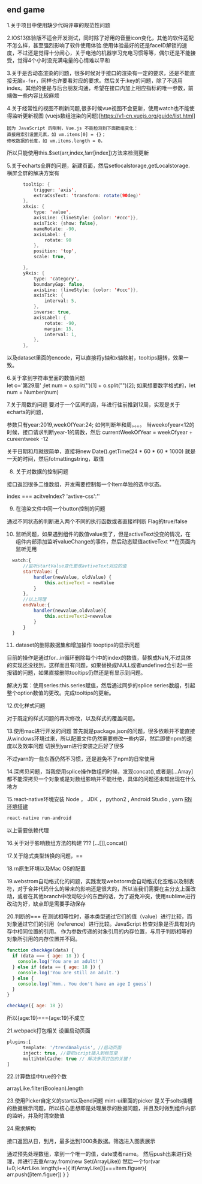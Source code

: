 ## end game

1.关于项目中使用缺少代码评审的规范性问题

2.IOS13体验版不适合开发测试，同时除了好用的音量icon变化，其他的软件适配不怎么样，甚至强烈影响了软件使用体验.使用体验最好的还是faceID解锁的速度，不过还是觉得十分闹心，关于电池的机器学习充电习惯等等，偶尔还是不能接受，觉得4个小时没充满电量的心情难以平和

3.关于是否动态渲染的问题，很多时候对于接口的渲染有一定的要求，还是不能直接无脑`v-for`，同样也许要看对应的要求。然后关于:key的问题，除了不适用index。其他的便是与后台朋友沟通，希望在接口内加上相应指标的唯一参数，前端做一些内容比较麻烦

4.关于经常性的视图不刷新问题,很多时候vue视图不会更新，使用watch也不能使得监听更新视图
(vuejs数组渲染的问题)[https://v1-cn.vuejs.org/guide/list.html]
```
因为 JavaScript 的限制，Vue.js 不能检测到下面数组变化：
直接用索引设置元素，如 vm.items[0] = {}；
修改数据的长度，如 vm.items.length = 0。
```
所以只能使用this.$set(arr,index,!arr[index])方法来检测更新

5.关于echarts全屏的问题，新建页面，然后setlocalstorage,getLocalstorage.
横屏全屏的解决方案有
```java
      tooltip: {
          trigger: 'axis',
          extraCssText: 'transform: rotate(90deg)'
      },
      xAxis: {
          type: 'value',
          axisLine: {lineStyle: {color: '#ccc'}},
          axisTick: {show: false},
          nameRotate: -90,
          axisLabel: {
              rotate: 90
          },
          position: 'top',
          scale: true,

      },
      yAxis: {
          type: 'category',
          boundaryGap: false,
          axisLine: {lineStyle: {color: '#ccc'}},
          axisTick: {
              interval: 5,
          },
          inverse: true,
          axisLabel: {
              rotate: -90,
              margin: 15,
              interval: 1,
          },
      },
```
以及dataset里面的encode，可以直接将y轴和x轴映射，tooltips翻转，效果一致。

6.关于拿到字符串里面的数值问题  
let o='第29周' ;let num = o.split('')[1] + o.split("")[2];
如果想要数字格式的，let num = Number(num)

7.关于周数的问题
要对于一个区间的周，年进行往前推到12周，实现是关于echarts的问题，

参数只有year:2019,weekOfYear:24;
如何判断年和周。。。。
当weekofyear<12的时候，接口请求判断year-1的周数，然后 
currentWeekOfYear = weekOfyear + cureentweek -12

关于日期和月就很简单，直接将new Date().getTime(24 * 60 * 60 * 1000)  就是一天的时间，然后fotmattingstring，取值


8. 关于对数据的控制问题

接口返回很多二维数组，开发需要控制每一个Item单独的选中状态。

index === acitveIndex? 'avtive-css':''

9. 在渲染文件中同一个button控制的问题

通过不同状态的判断进入两个不同的执行函数或者直接if判断 Flag的true/false

10. 监听问题，如果遇到组件的数值value变了，但是activeText没变的情况，在组件内部添加监听valueChange的事件，然后动态赋值activeText
**在页面内监听无用
```javascript
  watch:{
      //监听startValue变化更改avtiveText对应的值
      startValue: {
          handler(newValue, oldValue) {
              this.activeText = newValue
          }
      },
      //以上同理
      endValue:{
          handler(newvalue,oldvalue){
              this.activeText2=newvalue
          }
      }
  }
```

11. dataset的删除数据集和增加操作 tooptips的显示问题

目前的操作是通过for...in循环删除每个i中的index的数值，替换成NaN,不过具体的实现还没找到，这样而且有问题，如果替换成NULL或者undefined会引起一些报错的问题，如果直接删除tooltips仍然还是有显示到问题。

解决方案：使用series:this.series赋值，然后通过同步的splice series数组，引起整个option数值的更改。完成tooltips的更新。

12.优化样式问题

对于既定的样式问题的再次修改，以及样式的覆盖问题。

13.使用mac进行开发的问题
首先就是package.json的问题，很多依赖并不能直接从windows环境过来，所以配置文件仍然需要修改一些内容，然后即使npm的速度以及效率问题
切换到yarn进行安装之后好了很多

不过yarn的一些东西仍然不习惯，还是避免不了npm的日常使用

14.深拷贝问题，当我使用splice操作数组的时候，发现concat(),或者是[...Array]都不能深拷贝一个对象或是对数组影响并不能杜绝，具体的问题还未知出现在什么地方

15.react-native环境安装
Node ， JDK ， python2 , Android Studio , yarn
[RN环境搭建](https://reactnative.cn/docs/getting-started.html)
```javascript
react-native run-android
```
以上需要依赖代理

16.关于对于影响数组方法的构建
??? [...[]],concat()

17.关于隐式类型转换的问题，==

18.rn原生环境以及Mac OS的配置

19.webstrom自动格式化的问题，实践发现webstorm会自动格式化空格以及制表符，对于合并代码什么的带来的影响还是很大的，所以当我们需要在主分支上面改动，或者在其他branch中改动较少的东西的话，为了避免冲突，使用sublime进行改动为好，缺点即是需要手动保存

20.判断的===
在测试相等性时，基本类型通过它们的值（value）进行比较，而对象通过它们的引用（reference）进行比较。JavaScript 检查对象是否具有对内存中相同位置的引用。
作为参数传递的对象引用的内存位置，与用于判断相等的对象所引用的内存位置并不同。
```javascript
function checkAge(data) {
  if (data === { age: 18 }) {
    console.log('You are an adult!')
  } else if (data == { age: 18 }) {
    console.log('You are still an adult.')
  } else {
    console.log(`Hmm.. You don't have an age I guess`)
  }
}

checkAge({ age: 18 })
```
所以{age:19}==={age:19}不成立

21.webpack打包相关
设置启动页面
```javascript
plugins:[
      template: '/trendAnalysis', //启动页面
      inject: true, //要把script插入到标签里
      multihtmlCache: true // 解决多页打包的关键！
]
```
22.计算数组中true的个数

arrayLike.filter(Boolean).length

23.使用Picker自定义的start以及end问题
mint-ui里面的picker 是关于solts插槽的数据展示问题，所以核心思想即是处理展示的数据问题，并且及时做到组件内部的监听，并及时清空数值

24.需求解构

接口返回从日，到月，最多达到1000条数据。筛选进入图表展示

通过预先处理数组，拿到一个唯一的值，date或者name。
然后push出来进行处理，并进行去重Array.from(new Set(ArrayLike))
然后一个for(var i=0;i<ArrLike.length;i++){
      if(ArrayLike[i]===item.figuer){
            arr.push([item.figuer])
      }
}

